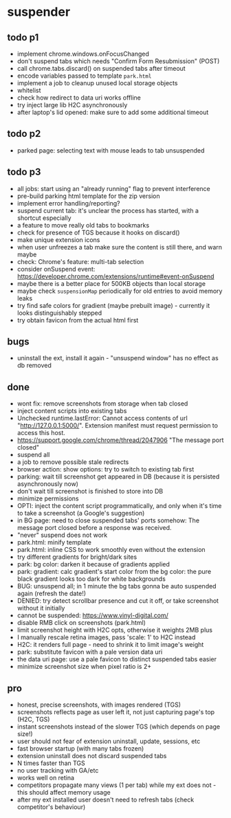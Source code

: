 # suspender

## todo p1

- implement chrome.windows.onFocusChanged
- don't suspend tabs which needs "Confirm Form Resubmission" (POST)
- call chrome.tabs.discard() on suspended tabs after timeout
- encode variables passed to template `park.html`
- implement a job to cleanup unused local storage objects
- whitelist
- check how redirect to data uri works offline
- try inject large lib H2C asynchronously
- after laptop's lid opened: make sure to add some additional timeout

## todo p2

- parked page: selecting text with mouse leads to tab unsuspended

## todo p3

- all jobs: start using an "already running" flag to prevent interference
- pre-build parking html template for the zip version
- implement error handling/reporting?
- suspend current tab: it's unclear the process has started, with a shortcut especially
- a feature to move really old tabs to bookmarks
- check for presence of TGS because it hooks on discard()
- make unique extension icons
- when user unfreezes a tab make sure the content is still there, and warn maybe
- check: Chrome's feature: multi-tab selection
- consider onSuspend event: https://developer.chrome.com/extensions/runtime#event-onSuspend
- maybe there is a better place for 500KB objects than local storage
- maybe check `suspensionMap` periodically for old entries to avoid memory leaks
- try find safe colors for gradient (maybe prebuilt image) - currently it looks distinguishably stepped
- try obtain favicon from the actual html first

## bugs

- uninstall the ext, install it again - "unsuspend window" has no effect as db removed

## done

+ wont fix: remove screenshots from storage when tab closed
+ inject content scripts into existing tabs
+ Unchecked runtime.lastError: Cannot access contents of url "http://127.0.0.1:5000/". Extension manifest must request permission to access this host.
+ https://support.google.com/chrome/thread/2047906 "The message port closed"
+ suspend all
+ a job to remove possible stale redirects 
+ browser action: show options: try to switch to existing tab first
+ parking: wait till screenshot get appeared in DB (because it is persisted asynchronously now)
+ don't wait till screenshot is finished to store into DB
+ minimize permissions
+ OPTI: inject the content script programmatically, and only when it's time to take a screenshot (a Google's suggestion)
+ in BG page: need to close suspended tabs' ports somehow: The message port closed before a response was received.
+ "never" suspend does not work
+ park.html: minify template
+ park.html: inline CSS to work smoothly even without the extension
+ try different gradients for bright/dark sites
+ park: bg color: darken it because of gradients applied
+ park: gradient: calc gradient's start color from the bg color: the pure black gradient looks too dark for white backgrounds
+ BUG: unsuspend all; in 1 minute the bg tabs gonna be auto suspended again (refresh the date!)
+ DENIED: try detect scrollbar presence and cut it off, or take screenshot without it initially
+ cannot be suspended: https://www.vinyl-digital.com/
+ disable RMB click on screenshots (park.html)
+ limit screenshot height with H2C opts, otherwise it weights 2MB plus
+ I manually rescale retina images, pass 'scale: 1' to H2C instead 
+ H2C: it renders full page - need to shrink it to limit image's weight
+ park: substitute favicon with a pale version data uri
+ the data uri page: use a pale favicon to distinct suspended tabs easier
+ minimize screenshot size when pixel ratio is 2+

## pro

- honest, precise screenshots, with images rendered (TGS)
- screenshots reflects page as user left it, not just capturing page's top (H2C, TGS)
- instant screenshots instead of the slower TGS (which depends on page size!)
- user should not fear of extension uninstall, update, sessions, etc
- fast browser startup (with many tabs frozen)
- extension uninstall does not discard suspended tabs
- N times faster than TGS
- no user tracking with GA/etc
- works well on retina
- competitors propagate many views (1 per tab) while my ext does not - this should affect memory usage
- after my ext installed user doesn't need to refresh tabs (check competitor's behaviour)
